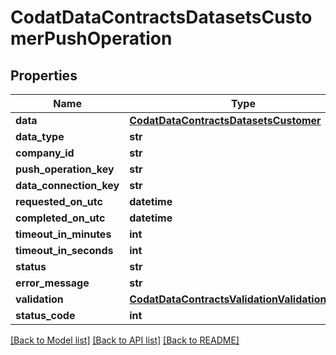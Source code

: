 # CodatDataContractsDatasetsCustomerPushOperation

## Properties
Name | Type | Description | Notes
------------ | ------------- | ------------- | -------------
**data** | [**CodatDataContractsDatasetsCustomer**](CodatDataContractsDatasetsCustomer.md) |  | [optional] 
**data_type** | **str** |  | [optional] 
**company_id** | **str** |  | 
**push_operation_key** | **str** |  | 
**data_connection_key** | **str** |  | 
**requested_on_utc** | **datetime** |  | 
**completed_on_utc** | **datetime** |  | [optional] 
**timeout_in_minutes** | **int** |  | [optional] 
**timeout_in_seconds** | **int** |  | [optional] 
**status** | **str** |  | 
**error_message** | **str** |  | [optional] 
**validation** | [**CodatDataContractsValidationValidationResult**](CodatDataContractsValidationValidationResult.md) |  | [optional] 
**status_code** | **int** |  | 

[[Back to Model list]](../README.md#documentation-for-models) [[Back to API list]](../README.md#documentation-for-api-endpoints) [[Back to README]](../README.md)

